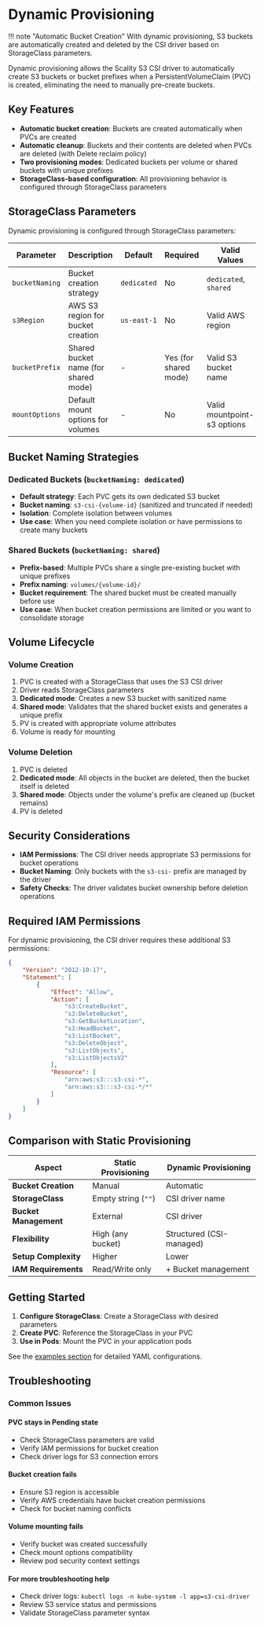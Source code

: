 # Dynamic Provisioning

!!! note "Automatic Bucket Creation"
    With dynamic provisioning, S3 buckets are automatically created and deleted by the CSI driver based on StorageClass parameters.

Dynamic provisioning allows the Scality S3 CSI driver to automatically create S3 buckets or bucket prefixes when a PersistentVolumeClaim (PVC) is created,
eliminating the need to manually pre-create buckets.

## Key Features

- **Automatic bucket creation**: Buckets are created automatically when PVCs are created
- **Automatic cleanup**: Buckets and their contents are deleted when PVCs are deleted (with Delete reclaim policy)
- **Two provisioning modes**: Dedicated buckets per volume or shared buckets with unique prefixes
- **StorageClass-based configuration**: All provisioning behavior is configured through StorageClass parameters

## StorageClass Parameters

Dynamic provisioning is configured through StorageClass parameters:

| Parameter | Description | Default | Required | Valid Values |
|-----------|-------------|---------|----------|--------------|
| `bucketNaming` | Bucket creation strategy | `dedicated` | No | `dedicated`, `shared` |
| `s3Region` | AWS S3 region for bucket creation | `us-east-1` | No | Valid AWS region |
| `bucketPrefix` | Shared bucket name (for shared mode) | - | Yes (for shared mode) | Valid S3 bucket name |
| `mountOptions` | Default mount options for volumes | - | No | Valid mountpoint-s3 options |

## Bucket Naming Strategies

### Dedicated Buckets (`bucketNaming: dedicated`)

- **Default strategy**: Each PVC gets its own dedicated S3 bucket
- **Bucket naming**: `s3-csi-{volume-id}` (sanitized and truncated if needed)
- **Isolation**: Complete isolation between volumes
- **Use case**: When you need complete isolation or have permissions to create many buckets

### Shared Buckets (`bucketNaming: shared`)

- **Prefix-based**: Multiple PVCs share a single pre-existing bucket with unique prefixes
- **Prefix naming**: `volumes/{volume-id}/`
- **Bucket requirement**: The shared bucket must be created manually before use
- **Use case**: When bucket creation permissions are limited or you want to consolidate storage

## Volume Lifecycle

### Volume Creation
1. PVC is created with a StorageClass that uses the S3 CSI driver
2. Driver reads StorageClass parameters
3. **Dedicated mode**: Creates a new S3 bucket with sanitized name
4. **Shared mode**: Validates that the shared bucket exists and generates a unique prefix
5. PV is created with appropriate volume attributes
6. Volume is ready for mounting

### Volume Deletion
1. PVC is deleted
2. **Dedicated mode**: All objects in the bucket are deleted, then the bucket itself is deleted
3. **Shared mode**: Objects under the volume's prefix are cleaned up (bucket remains)
4. PV is deleted

## Security Considerations

- **IAM Permissions**: The CSI driver needs appropriate S3 permissions for bucket operations
- **Bucket Naming**: Only buckets with the `s3-csi-` prefix are managed by the driver
- **Safety Checks**: The driver validates bucket ownership before deletion operations

## Required IAM Permissions

For dynamic provisioning, the CSI driver requires these additional S3 permissions:

```json
{
    "Version": "2012-10-17",
    "Statement": [
        {
            "Effect": "Allow",
            "Action": [
                "s3:CreateBucket",
                "s3:DeleteBucket",
                "s3:GetBucketLocation",
                "s3:HeadBucket",
                "s3:ListBucket",
                "s3:DeleteObject",
                "s3:ListObjects",
                "s3:ListObjectsV2"
            ],
            "Resource": [
                "arn:aws:s3:::s3-csi-*",
                "arn:aws:s3:::s3-csi-*/*"
            ]
        }
    ]
}
```

## Comparison with Static Provisioning

| Aspect | Static Provisioning | Dynamic Provisioning |
|--------|-------------------|---------------------|
| **Bucket Creation** | Manual | Automatic |
| **StorageClass** | Empty string (`""`) | CSI driver name |
| **Bucket Management** | External | CSI driver |
| **Flexibility** | High (any bucket) | Structured (CSI-managed) |
| **Setup Complexity** | Higher | Lower |
| **IAM Requirements** | Read/Write only | + Bucket management |

## Getting Started

1. **Configure StorageClass**: Create a StorageClass with desired parameters
2. **Create PVC**: Reference the StorageClass in your PVC
3. **Use in Pods**: Mount the PVC in your application pods

See the [examples section](examples/) for detailed YAML configurations.

## Troubleshooting

### Common Issues

#### PVC stays in Pending state
- Check StorageClass parameters are valid
- Verify IAM permissions for bucket creation
- Check driver logs for S3 connection errors

#### Bucket creation fails
- Ensure S3 region is accessible
- Verify AWS credentials have bucket creation permissions
- Check for bucket naming conflicts

#### Volume mounting fails
- Verify bucket was created successfully
- Check mount options compatibility
- Review pod security context settings

#### For more troubleshooting help
- Check driver logs: `kubectl logs -n kube-system -l app=s3-csi-driver`
- Review S3 service status and permissions
- Validate StorageClass parameter syntax
